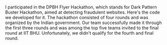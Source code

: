 I participated in the DPBH Flyer Hackathon, which stands for Dark Pattern Buster Hackathon, aimed at detecting fraudulent websites. Here's the code we developed for it. The hackathon consisted of four rounds and was organized by the Indian government. Our team successfully made it through the first three rounds and was among the top five teams invited to the final round at IIT BHU. Unfortunately, we didn't qualify for the fourth and final round.
